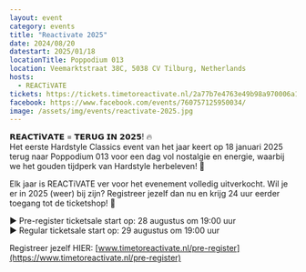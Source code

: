 ```yaml
---
layout: event
category: events
title: "Reactivate 2025"
date: 2024/08/20
datestart: 2025/01/18
locationTitle: Poppodium 013
location: Veemarktstraat 38C, 5038 CV Tilburg, Netherlands
hosts:
  - REACTiVATE
tickets: https://tickets.timetoreactivate.nl/2a77b7e4763e49b98a970006a10191df/
facebook: https://www.facebook.com/events/760757125950034/
image: /assets/img/events/reactivate-2025.jpg
---
```


𝗥𝗘𝗔𝗖𝗧𝗶𝗩𝗔𝗧𝗘 = 𝗧𝗘𝗥𝗨𝗚 𝗜𝗡 𝟮𝟬𝟮𝟱! 🔥  
Het eerste Hardstyle Classics event van het jaar keert op 18 januari 2025 terug naar Poppodium 013 voor een dag vol nostalgie en energie, waarbij we het gouden tijdperk van Hardstyle herbeleven! 🤩

Elk jaar is REACTiVATE ver voor het evenement volledig uitverkocht. Wil je er in 2025 (weer) bij zijn? Registreer jezelf dan nu en krijg 24 uur eerder toegang tot de ticketshop! 🤯

▶️ Pre-register ticketsale start op: 28 augustus om 19:00 uur  
▶️ Regular ticketsale start op: 29 augustus om 19:00 uur

Registreer jezelf HIER: [www.timetoreactivate.nl/pre-register](https://www.timetoreactivate.nl/pre-register)